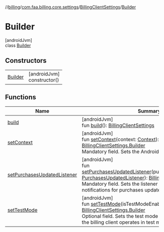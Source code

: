 //[billing](../../../../index.md)/[com.faa.billing.core.settings](../../index.md)/[BillingClientSettings](../index.md)/[Builder](index.md)

# Builder

[androidJvm]\
class [Builder](index.md)

## Constructors

| | |
|---|---|
| [Builder](-builder.md) | [androidJvm]<br>constructor() |

## Functions

| Name | Summary |
|---|---|
| [build](build.md) | [androidJvm]<br>fun [build](build.md)(): [BillingClientSettings](../index.md) |
| [setContext](set-context.md) | [androidJvm]<br>fun [setContext](set-context.md)(context: [Context](https://developer.android.com/reference/kotlin/android/content/Context.html)): [BillingClientSettings.Builder](index.md)<br>Mandatory field. Sets the Android application context. |
| [setPurchasesUpdatedListener](set-purchases-updated-listener.md) | [androidJvm]<br>fun [setPurchasesUpdatedListener](set-purchases-updated-listener.md)(purchasesUpdatedListener: [PurchasesUpdatedListener](../../../com.faa.billing.core.api.data.purchase/-purchases-updated-listener/index.md)): [BillingClientSettings.Builder](index.md)<br>Mandatory field. Sets the listener through which notifications for purchases updates will be propagated to. |
| [setTestMode](set-test-mode.md) | [androidJvm]<br>fun [setTestMode](set-test-mode.md)(isTestModeEnabled: [Boolean](https://kotlinlang.org/api/latest/jvm/stdlib/kotlin/-boolean/index.html)): [BillingClientSettings.Builder](index.md)<br>Optional field. Sets the test mode flag indicating whether the billing client operates in test mode. |
